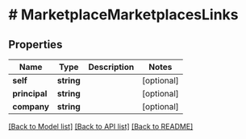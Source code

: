 # # MarketplaceMarketplacesLinks

## Properties

Name | Type | Description | Notes
------------ | ------------- | ------------- | -------------
**self** | **string** |  | [optional]
**principal** | **string** |  | [optional]
**company** | **string** |  | [optional]

[[Back to Model list]](../../README.md#models) [[Back to API list]](../../README.md#endpoints) [[Back to README]](../../README.md)
